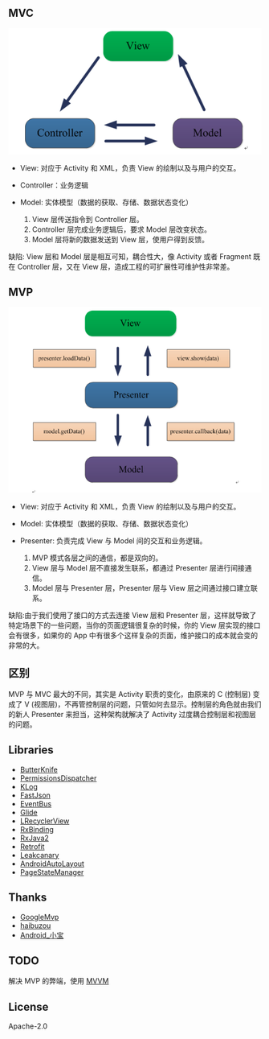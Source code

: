 ## MVC ##
![screenshot_1](./images/mvc.png)

- View: 对应于 Activity 和 XML，负责 View 的绘制以及与用户的交互。
- Controller：业务逻辑
- Model: 实体模型（数据的获取、存储、数据状态变化）
    
    1. View 层传送指令到 Controller 层。
    2. Controller 层完成业务逻辑后，要求 Model 层改变状态。
    3. Model 层将新的数据发送到 View 层，使用户得到反馈。

缺陷: View 层和 Model 层是相互可知，耦合性大，像 Activity 或者 Fragment 既在 Controller 层，又在 View 层，造成工程的可扩展性可维护性非常差。


## MVP ##
![screenshot_1](./images/mvp.png)

- View: 对应于 Activity 和 XML，负责 View 的绘制以及与用户的交互。
- Model: 实体模型（数据的获取、存储、数据状态变化）
- Presenter: 负责完成 View 与 Model 间的交互和业务逻辑。

    1. MVP 模式各层之间的通信，都是双向的。
    2. View 层与 Model 层不直接发生联系，都通过 Presenter 层进行间接通信。
    3. Model 层与 Presenter 层，Presenter 层与 View 层之间通过接口建立联系。
    
缺陷:由于我们使用了接口的方式去连接 View 层和 Presenter 层，这样就导致了特定场景下的一些问题，当你的页面逻辑很复杂的时候，你的 View 层实现的接口会有很多，如果你的 App 中有很多个这样复杂的页面，维护接口的成本就会变的非常的大。


## 区别
MVP 与 MVC 最大的不同，其实是 Activity 职责的变化，由原来的 C (控制层) 变成了 V (视图层)，不再管控制层的问题，只管如何去显示。控制层的角色就由我们的新人 Presenter 来担当，这种架构就解决了 Activity 过度耦合控制层和视图层的问题。


## Libraries
- [ButterKnife](https://github.com/JakeWharton/butterknife)
- [PermissionsDispatcher](https://github.com/hotchemi/PermissionsDispatcher)
- [KLog](https://github.com/ZhaoKaiQiang/KLog)
- [FastJson](https://github.com/alibaba/fastjson)
- [EventBus](https://github.com/greenrobot/EventBus)
- [Glide](https://github.com/bumptech/glide)
- [LRecyclerView](https://github.com/jdsjlzx/LRecyclerView)
- [RxBinding](https://github.com/JakeWharton/RxBinding)
- [RxJava2](https://github.com/ReactiveX/RxJava)
- [Retrofit](https://github.com/square/retrofit)
- [Leakcanary](https://github.com/square/leakcanary)
- [AndroidAutoLayout](https://github.com/hongyangAndroid/AndroidAutoLayout)
- [PageStateManager](https://github.com/hss01248/PageStateManager)


## Thanks
- [GoogleMvp](https://github.com/googlesamples/android-architecture/tree/todo-mvp/)
- [haibuzou](https://github.com/haibuzou/MVPSample/tree/master)
- [Android_小宝](http://www.jianshu.com/p/14283d8d3a60)


## TODO ##
解决 MVP 的弊端，使用 [MVVM](https://github.com/KobeBryant824/MVVMSample)


## License
   Apache-2.0
